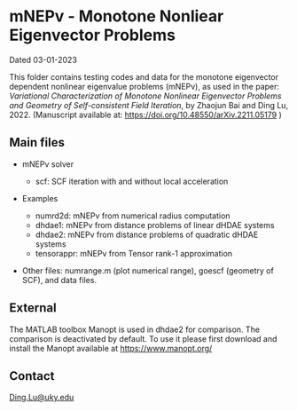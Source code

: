 # mNEPv - Monotone Nonliear Eigenvector Problems

Dated 		03-01-2023


This folder contains testing codes and data for the monotone eigenvector
dependent nonlinear eigenvalue problems (mNEPv), as used in the paper:
*Variational Characterization of Monotone Nonlinear Eigenvector Problems
and Geometry of Self-consistent Field Iteration*,
by Zhaojun Bai and Ding Lu, 2022.
(Manuscript available at: https://doi.org/10.48550/arXiv.2211.05179 )



## Main files

- mNEPv solver
	- scf:			SCF iteration with and without local acceleration

- Examples 
	- numrd2d:  	mNEPv from numerical radius computation  
	- dhdae1: 		mNEPv from distance problems of linear dHDAE systems
	- dhdae2:		mNEPv from distance problems of quadratic dHDAE systems
	- tensorappr:  	mNEPv from Tensor rank-1 approximation

- Other files: numrange.m (plot numerical range), goescf (geometry of SCF), and data files.


## External

The MATLAB toolbox Manopt is used in dhdae2 for comparison. The
comparison is deactivated by default. To use it please first download
and install the Manopt available at https://www.manopt.org/


## Contact 	

Ding.Lu@uky.edu  

